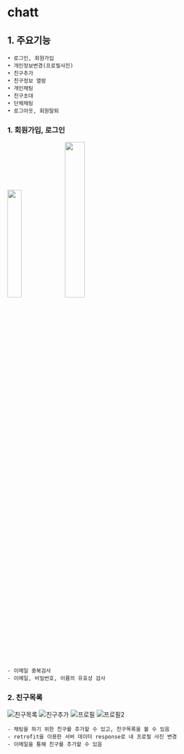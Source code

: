 # chatt
## 1. 주요기능
	• 로그인, 회원가입
	• 개인정보변경(프로필사진)
	• 친구추가
	• 친구정보 열람
	• 개인채팅
	• 친구초대
	• 단체채팅
	• 로그아웃, 회원탈퇴
  
  ### 1. 회원가입, 로그인
<img src="https://user-images.githubusercontent.com/55048165/74676182-c958ca00-51f8-11ea-9e12-ceb9f101a17c.png" height=25% width="25%">
<img src="https://user-images.githubusercontent.com/55048165/74677098-e098b700-51fa-11ea-8e67-385d0be7cff4.png" height=30% width="30%">


	- 이메일 중복검사
	- 이메일, 비밀번호, 이름의 유효성 검사
	
### 2. 친구목록
![친구목록](https://user-images.githubusercontent.com/55048165/74676195-ce1d7e00-51f8-11ea-8dcb-3666abb8f179.png)
![친구추가](https://user-images.githubusercontent.com/55048165/74676186-cb228d80-51f8-11ea-90f4-0a5699df5a05.png)
![프로필](https://user-images.githubusercontent.com/55048165/74676187-cbbb2400-51f8-11ea-9c21-70a6f5132710.png)
![프로필2](https://user-images.githubusercontent.com/55048165/74676188-cc53ba80-51f8-11ea-8268-26099c2bc516.png)
  
 	- 채팅을 하기 위한 친구를 추가할 수 있고, 친구목록을 볼 수 있음
	- retrofit을 이용한 서버 데이터 response로 내 프로필 사진 변경
	- 이메일을 통해 친구를 추가할 수 있음
